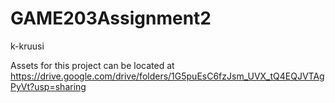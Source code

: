 # GAME203Assignment2

k-kruusi

Assets for this project can be located at https://drive.google.com/drive/folders/1G5puEsC6fzJsm_UVX_tQ4EQJVTAgPyVt?usp=sharing
